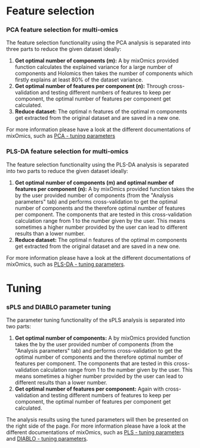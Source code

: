 # Feature selection 

### PCA feature selection for multi-omics
The feature selection functionality using the PCA analysis is separated into three parts to reduce the given dataset ideally:

<ol type="1">
  <li><b>Get optimal number of components (m):</b> A by mixOmics provided function calculates the explained variance for a large number of components and Holomics then takes the number of components which firstly explains at least 80% of the dataset variance.</li>
  <li><b>Get optimal number of features per component (n):</b> Through cross-validation and testing different numbers of features to keep per component, the optimal number of features per component get calculated.</li>
  <li><b>Reduce dataset:</b> The optimal n features of the optimal m components get extracted from the original dataset and are saved in a new one.</li>
</ol>

For more information please have a look at the different documentations of mixOmics, such as <a class='mixOmics-link' href="https://mixomicsteam.github.io/Bookdown/pca.html#tuning-parameters" rel="noreferrer noopener" target="_blank">PCA - tuning parameters</a>

### PLS-DA feature selection for multi-omics
The feature selection functionality using the PLS-DA analysis is separated into two parts to reduce the given dataset ideally:

<ol type="1">
  <li><b>Get optimal number of components (m) and optimal number of features per component (n):</b> A by mixOmics provided function takes the by the user provided number of components (from the "Analysis parameters" tab) and performs cross-validation to get the optimal number of components and the therefore optimal number of features per component. The components that are tested in this cross-validation calculation range from 1 to the number given by the user. This means sometimes a higher number provided by the user can lead to different results than a lower number.</li>
  <li><b>Reduce dataset:</b> The optimal n features of the optimal m components get extracted from the original dataset and are saved in a new one.</li>
</ol>

For more information please have a look at the different documentations of mixOmics, such as <a class='mixOmics-link' href="https://mixomicsteam.github.io/Bookdown/plsda.html#tuning:sPLSDA" rel="noreferrer noopener" target="_blank">PLS-DA - tuning parameters</a>.
# Tuning 

### sPLS and DIABLO parameter tuning
The parameter tuning functionality of the sPLS analysis is separated into two parts:

<ol type="1">
  <li><b>Get optimal number of components:</b> A by mixOmics provided function takes the by the user provided number of components (from the "Analysis parameters" tab) and performs cross-validation to get the optimal number of components and the therefore optimal number of features per component. The components that are tested in this cross-validation calculation range from 1 to the number given by the user. This means sometimes a higher number provided by the user can lead to different results than a lower number. </li>
  <li><b>Get optimal number of features per component:</b> Again with cross-validation and testing different numbers of features to keep per component, the optimal number of features per component get calculated.</li>
</ol>

The analysis results using the tuned parameters will then be presented on the right side of the page.
For more information please have a look at the different documentations of mixOmics, such as <a class='mixOmics-link' href="https://mixomicsteam.github.io/Bookdown/pls.html#tuning:PLS" rel="noreferrer noopener" target="_blank">PLS - tuning parameters</a> and 
<a class='mixOmics-link' href="https://mixomicsteam.github.io/Bookdown/diablo.html#tuning-parameters-1" rel="noreferrer noopener" target="_blank">DIABLO - tuning parameters</a>.
